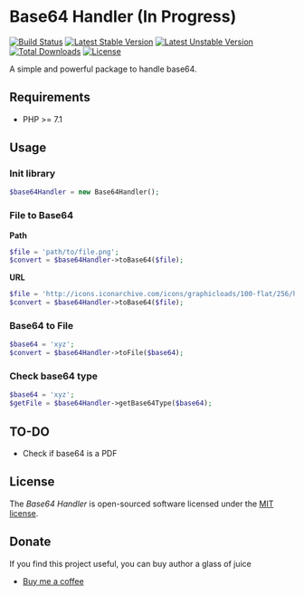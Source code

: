 # Base64 Handler (In Progress)

[![Build Status](https://travis-ci.org/normeno/base64-handler.svg?branch=master)](https://travis-ci.org/normeno/base64-handler)
[![Latest Stable Version](https://poser.pugx.org/normeno/base64-handler/v/stable)](https://packagist.org/packages/normeno/base64-handler)
[![Latest Unstable Version](https://poser.pugx.org/normeno/base64-handler/v/unstable)](https://packagist.org/packages/normeno/base64-handler)
[![Total Downloads](https://poser.pugx.org/normeno/base64-handler/downloads)](https://packagist.org/packages/normeno/base64-handler)
[![License](https://poser.pugx.org/normeno/base64-handler/license)](https://packagist.org/packages/normeno/base64-handler)

A simple and powerful package to handle base64.

## Requirements

* PHP >= 7.1

## Usage

### Init library

```php
$base64Handler = new Base64Handler();
```

### File to Base64

**Path**

```php
$file = 'path/to/file.png';
$convert = $base64Handler->toBase64($file);
```

**URL**

```php
$file = 'http://icons.iconarchive.com/icons/graphicloads/100-flat/256/home-icon.png';
$convert = $base64Handler->toBase64($file);
```

### Base64 to File

```php
$base64 = 'xyz';
$convert = $base64Handler->toFile($base64);
```

### Check base64 type

```php
$base64 = 'xyz';
$getFile = $base64Handler->getBase64Type($base64);
```

## TO-DO

* Check if base64 is a PDF

## License

The _Base64 Handler_ is open-sourced software licensed under the [MIT license](https://opensource.org/licenses/MIT).

## Donate

If you find this project useful, you can buy author a glass of juice

* [Buy me a coffee](https://www.buymeacoff.ee/normeno)
